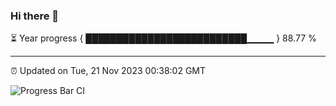 ### Hi there 👋

⏳ Year progress { ██████████████████████████▁▁▁▁ } 88.77 %

---

⏰ Updated on Tue, 21 Nov 2023 00:38:02 GMT

![Progress Bar CI](https://github.com/Shyam-Makwana/GitHub-Actions-Demo/workflows/Progress%20Bar%20CI/badge.svg)
